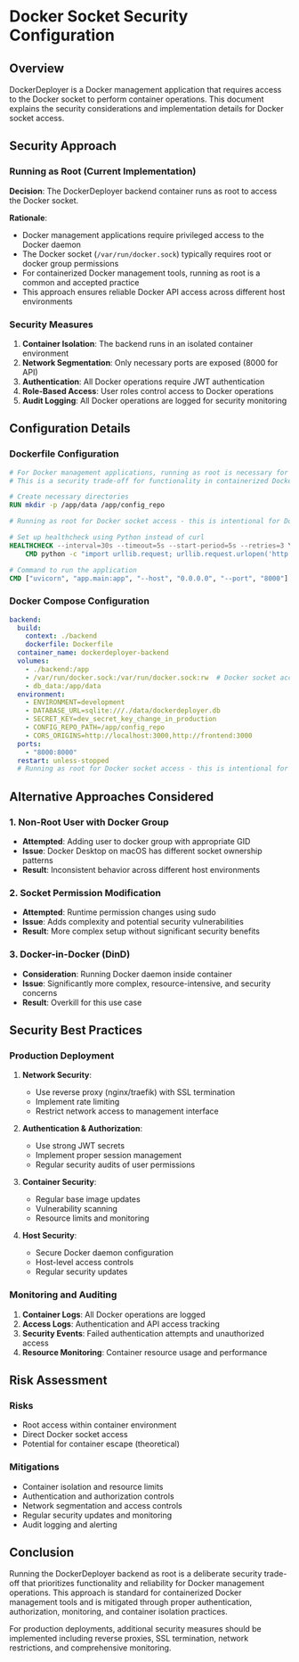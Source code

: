 # Docker Socket Security Configuration

## Overview

DockerDeployer is a Docker management application that requires access to the Docker socket to perform container operations. This document explains the security considerations and implementation details for Docker socket access.

## Security Approach

### Running as Root (Current Implementation)

**Decision**: The DockerDeployer backend container runs as root to access the Docker socket.

**Rationale**:
- Docker management applications require privileged access to the Docker daemon
- The Docker socket (`/var/run/docker.sock`) typically requires root or docker group permissions
- For containerized Docker management tools, running as root is a common and accepted practice
- This approach ensures reliable Docker API access across different host environments

### Security Measures

1. **Container Isolation**: The backend runs in an isolated container environment
2. **Network Segmentation**: Only necessary ports are exposed (8000 for API)
3. **Authentication**: All Docker operations require JWT authentication
4. **Role-Based Access**: User roles control access to Docker operations
5. **Audit Logging**: All Docker operations are logged for security monitoring

## Configuration Details

### Dockerfile Configuration

```dockerfile
# For Docker management applications, running as root is necessary for Docker socket access
# This is a security trade-off for functionality in containerized Docker management tools

# Create necessary directories
RUN mkdir -p /app/data /app/config_repo

# Running as root for Docker socket access - this is intentional for Docker management tools

# Set up healthcheck using Python instead of curl
HEALTHCHECK --interval=30s --timeout=5s --start-period=5s --retries=3 \
    CMD python -c "import urllib.request; urllib.request.urlopen('http://localhost:8000/health')" || exit 1

# Command to run the application
CMD ["uvicorn", "app.main:app", "--host", "0.0.0.0", "--port", "8000"]
```

### Docker Compose Configuration

```yaml
backend:
  build:
    context: ./backend
    dockerfile: Dockerfile
  container_name: dockerdeployer-backend
  volumes:
    - ./backend:/app
    - /var/run/docker.sock:/var/run/docker.sock:rw  # Docker socket access
    - db_data:/app/data
  environment:
    - ENVIRONMENT=development
    - DATABASE_URL=sqlite:///./data/dockerdeployer.db
    - SECRET_KEY=dev_secret_key_change_in_production
    - CONFIG_REPO_PATH=/app/config_repo
    - CORS_ORIGINS=http://localhost:3000,http://frontend:3000
  ports:
    - "8000:8000"
  restart: unless-stopped
  # Running as root for Docker socket access - this is intentional for Docker management
```

## Alternative Approaches Considered

### 1. Non-Root User with Docker Group
- **Attempted**: Adding user to docker group with appropriate GID
- **Issue**: Docker Desktop on macOS has different socket ownership patterns
- **Result**: Inconsistent behavior across different host environments

### 2. Socket Permission Modification
- **Attempted**: Runtime permission changes using sudo
- **Issue**: Adds complexity and potential security vulnerabilities
- **Result**: More complex setup without significant security benefits

### 3. Docker-in-Docker (DinD)
- **Consideration**: Running Docker daemon inside container
- **Issue**: Significantly more complex, resource-intensive, and security concerns
- **Result**: Overkill for this use case

## Security Best Practices

### Production Deployment

1. **Network Security**:
   - Use reverse proxy (nginx/traefik) with SSL termination
   - Implement rate limiting
   - Restrict network access to management interface

2. **Authentication & Authorization**:
   - Use strong JWT secrets
   - Implement proper session management
   - Regular security audits of user permissions

3. **Container Security**:
   - Regular base image updates
   - Vulnerability scanning
   - Resource limits and monitoring

4. **Host Security**:
   - Secure Docker daemon configuration
   - Host-level access controls
   - Regular security updates

### Monitoring and Auditing

1. **Container Logs**: All Docker operations are logged
2. **Access Logs**: Authentication and API access tracking
3. **Security Events**: Failed authentication attempts and unauthorized access
4. **Resource Monitoring**: Container resource usage and performance

## Risk Assessment

### Risks
- Root access within container environment
- Direct Docker socket access
- Potential for container escape (theoretical)

### Mitigations
- Container isolation and resource limits
- Authentication and authorization controls
- Network segmentation and access controls
- Regular security updates and monitoring
- Audit logging and alerting

## Conclusion

Running the DockerDeployer backend as root is a deliberate security trade-off that prioritizes functionality and reliability for Docker management operations. This approach is standard for containerized Docker management tools and is mitigated through proper authentication, authorization, monitoring, and container isolation practices.

For production deployments, additional security measures should be implemented including reverse proxies, SSL termination, network restrictions, and comprehensive monitoring.

